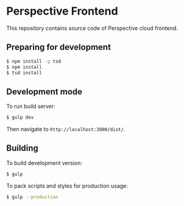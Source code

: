 # Perspective Frontend
This repository contains source code of Perspective cloud frontend.

## Preparing for development
```bash
$ npm install -g tsd
$ npm install
$ tsd install
```

## Development mode
To run build server:
```bash
$ gulp dev
```
Then navigate to ```http://localhost:3000/dist/```.

## Building
To build development version:
```bash
$ gulp
```
To pack scripts and styles for production usage:
```bash
$ gulp --production
```